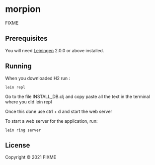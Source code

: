 # morpion

FIXME

## Prerequisites

You will need [Leiningen][] 2.0.0 or above installed.

[leiningen]: https://github.com/technomancy/leiningen
[H2]: https://www.h2database.com/html/main.html

## Running

When you downloaded H2 run :

    lein repl

Go to the file INSTALL_DB.clj and copy paste all the text in the terminal where you did lein repl

Once this done use ctrl + d and start the web server

To start a web server for the application, run:

    lein ring server

## License

Copyright © 2021 FIXME
